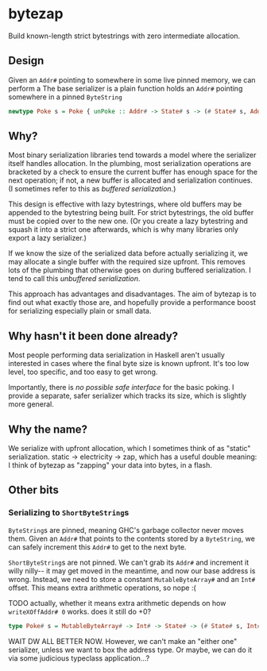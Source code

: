 # bytezap
Build known-length strict bytestrings with zero intermediate allocation.

## Design
Given an `Addr#` pointing to somewhere in some live pinned memory, we can
perform a 
The base serializer is a plain function holds an `Addr#` pointing somewhere in a pinned
`ByteString`


```haskell
newtype Poke s = Poke { unPoke :: Addr# -> State# s -> (# State# s, Addr# #) }
```

## Why?
Most binary serialization libraries tend towards a model where the serializer
itself handles allocation. In the plumbing, most serialization operations are
bracketed by a check to ensure the current buffer has enough space for the next
operation; if not, a new buffer is allocated and serialization continues. (I
sometimes refer to this as *buffered serialization*.)

This design is effective with lazy bytestrings, where old buffers may be
appended to the bytestring being built. For strict bytestrings, the old buffer
must be copied over to the new one. (Or you create a lazy bytestring and squash
it into a strict one afterwards, which is why many libraries only export a lazy
serializer.)

If we know the size of the serialized data before actually serializing it, we
may allocate a single buffer with the required size upfront. This removes lots
of the plumbing that otherwise goes on during buffered serialization. I tend to
call this *unbuffered serialization*.

This approach has advantages and disadvantages. The aim of bytezap is to find
out what exactly those are, and hopefully provide a performance boost for
serializing especially plain or small data.

## Why hasn't it been done already?
Most people performing data serialization in Haskell aren't usually interested
in cases where the final byte size is known upfront. It's too low level, too
specific, and too easy to get wrong.

Importantly, there is *no possible safe interface* for the basic poking.
I provide a separate, safer serializer which tracks its size, which is slightly
more general.

## Why the name?
We serialize with upfront allocation, which I sometimes think of as "static"
serialization. static -> electricity -> zap, which has a useful double meaning:
I think of bytezap as "zapping" your data into bytes, in a flash.

## Other bits
### Serializing to `ShortByteString`s
`ByteString`s are pinned, meaning GHC's garbage collector never moves them.
Given an `Addr#` that points to the contents stored by a `ByteString`, we can
safely increment this `Addr#` to get to the next byte.

`ShortByteString`s are not pinned. We can't grab its `Addr#` and increment it
willy nilly-- it may get moved in the meantime, and now our base address is
wrong. Instead, we need to store a constant `MutableByteArray#` and an `Int#`
offset. This means extra arithmetic operations, so nope :(

TODO actually, whether it means extra arithmetic depends on how `writeXOffAddr# 0` works. does it still do +0?

```haskell
type Poke# s = MutableByteArray# -> Int# -> State# -> (# State# s, Int# #)
```

WAIT DW ALL BETTER NOW. However, we can't make an "either one" serializer,
unless we want to box the address type. Or maybe, we can do it via some
judicious typeclass application...?
